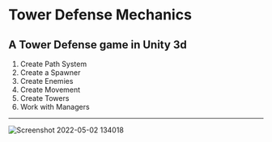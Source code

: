 # Tower Defense Mechanics
 A Tower Defense game in Unity 3d
 ------------
1. Create Path System
2. Create a Spawner
3. Create Enemies
4. Create Movement
5. Create Towers
6. Work with Managers
------------

![Screenshot 2022-05-02 134018](https://user-images.githubusercontent.com/87911388/166223311-746df1f3-f457-4577-a729-6b0323becf62.png)

